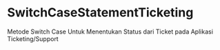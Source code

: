 # SwitchCaseStatementTicketing

Metode Switch Case Untuk Menentukan Status dari Ticket pada Aplikasi Ticketing/Support
